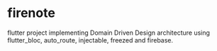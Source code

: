 # firenote
flutter project implementing Domain Driven Design architecture 
using flutter_bloc, auto_route, injectable, freezed and firebase.

